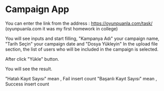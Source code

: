# Campaign App

You can enter the link from the address :
https://oyunpuanla.com/task/ (oyunpuanla.com it was my first homework in college)
 
You will see inputs and start filling, "Kampanya Adı" your campaign name, "Tarih Seçin" your campaign date and "Dosya Yükleyin" In the upload file section, the list of users who will be included in the campaign is selected.

After click "Yükle" button.

You will see the result.

"Hatalı Kayıt Sayısı" mean , Fail insert count
"Başarılı Kayıt Sayısı" mean , Success insert count
